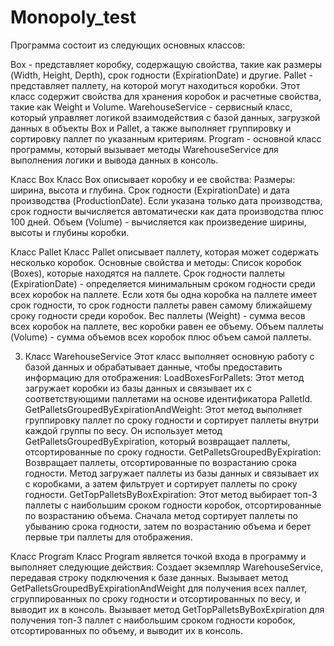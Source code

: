 # Monopoly_test
Программа состоит из следующих основных классов:

Box - представляет коробку, содержащую свойства, такие как размеры (Width, Height, Depth), срок годности (ExpirationDate) и другие.
Pallet - представляет паллету, на которой могут находиться коробки. Этот класс содержит свойства для хранения коробок и расчетные свойства, такие как Weight и Volume.
WarehouseService - сервисный класс, который управляет логикой взаимодействия с базой данных, загрузкой данных в объекты Box и Pallet, а также выполняет группировку и сортировку паллет по указанным критериям.
Program - основной класс программы, который вызывает методы WarehouseService для выполнения логики и вывода данных в консоль.

Класс Box
Класс Box описывает коробку и ее свойства:
Размеры: ширина, высота и глубина.
Срок годности (ExpirationDate) и дата производства (ProductionDate). Если указана только дата производства, срок годности вычисляется автоматически как дата производства плюс 100 дней.
Объем (Volume) - вычисляется как произведение ширины, высоты и глубины коробки.

Класс Pallet
Класс Pallet описывает паллету, которая может содержать несколько коробок. Основные свойства и методы:
Список коробок (Boxes), которые находятся на паллете.
Срок годности паллеты (ExpirationDate) - определяется минимальным сроком годности среди всех коробок на паллете. Если хотя бы одна коробка на паллете имеет срок годности, то срок годности паллеты равен самому ближайшему сроку годности среди коробок.
Вес паллеты (Weight) - сумма весов всех коробок на паллете, вес коробки равен ее объему.
Объем паллеты (Volume) - сумма объемов всех коробок плюс объем самой паллеты.

3. Класс WarehouseService
Этот класс выполняет основную работу с базой данных и обрабатывает данные, чтобы предоставить информацию для отображения:
LoadBoxesForPallets: Этот метод загружает коробки из базы данных и связывает их с соответствующими паллетами на основе идентификатора PalletId. 
GetPalletsGroupedByExpirationAndWeight: Этот метод выполняет группировку паллет по сроку годности и сортирует паллеты внутри каждой группы по весу. Он использует метод GetPalletsGroupedByExpiration, который возвращает паллеты, отсортированные по сроку годности.
GetPalletsGroupedByExpiration: Возвращает паллеты, отсортированные по возрастанию срока годности. Метод загружает паллеты из базы данных и связывает их с коробками, а затем фильтрует и сортирует паллеты по сроку годности.
GetTopPalletsByBoxExpiration: Этот метод выбирает топ-3 паллеты с наибольшим сроком годности коробок, отсортированные по возрастанию объема. Сначала метод сортирует паллеты по убыванию срока годности, затем по возрастанию объема и берет первые три паллеты для отображения.

Класс Program
Класс Program является точкой входа в программу и выполняет следующие действия:
Создает экземпляр WarehouseService, передавая строку подключения к базе данных.
Вызывает метод GetPalletsGroupedByExpirationAndWeight для получения всех паллет, сгруппированных по сроку годности и отсортированных по весу, и выводит их в консоль.
Вызывает метод GetTopPalletsByBoxExpiration для получения топ-3 паллет с наибольшим сроком годности коробок, отсортированных по объему, и выводит их в консоль.
